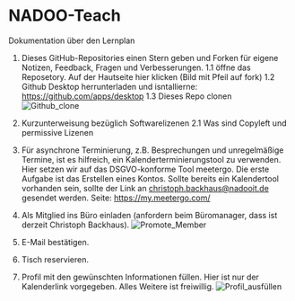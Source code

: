 # NADOO-Teach
Dokumentation über den Lernplan

1. Dieses GitHub-Repositories einen Stern geben und Forken für eigene Notizen, Feedback, Fragen und Verbesserungen.
  1.1 öffne das Reposetory.
   Auf der Hautseite hier klicken
   (Bild mit Pfeil auf fork)
   1.2 Github Desktop herrunterladen und isntallierne: https://github.com/apps/desktop
   1.3 Dieses Repo clonen
   ![Github_clone](https://github.com/user-attachments/assets/71ab440d-8267-4b15-9170-4fd3a2929b99)

2. Kurzunterweisung bezüglich Softwarelizenen
   2.1 Was sind Copyleft und permissive Lizenen

4. Für asynchrone Terminierung, z.B. Besprechungen und unregelmäßige Termine, ist es hilfreich, ein Kalenderterminierungstool zu verwenden. Hier setzen wir auf das DSGVO-konforme Tool meetergo. Die erste Aufgabe ist das Erstellen eines Kontos. Sollte bereits ein Kalendertool vorhanden sein, sollte der Link an christoph.backhaus@nadooit.de gesendet werden. Seite: https://my.meetergo.com/

5. Als Mitglied ins Büro einladen (anfordern beim Büromanager, dass ist derzeit Christoph Backhaus).
   ![Promote_Member](https://github.com/user-attachments/assets/cae2cfdc-8515-4dd0-b2c7-f3306957a785)



6. E-Mail bestätigen.

7. Tisch reservieren.

8. Profil mit den gewünschten Informationen füllen. Hier ist nur der Kalenderlink vorgegeben. Alles Weitere ist freiwillig.
![Profil_ausfüllen](https://github.com/user-attachments/assets/d1a089c8-f0ba-4d3c-bf38-aa0e0979d561)
